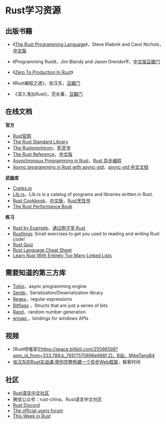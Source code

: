 # Rust学习资源

## 出版书籍

- 《[The Rust Programming Language](https://doc.rust-lang.org/stable/book/#the-rust-programming-language)》，Steve Klabnik and Carol Nichols，[中文版](https://kaisery.github.io/trpl-zh-cn/)

- 《Programming Rust》，Jim Blandy and Jason Orendorff，[中文版豆瓣门](https://book.douban.com/subject/35217097/)
- 《[Zero To Production In Rust](https://www.zero2prod.com/)》

- 《Rust编程之道》，张汉东，[豆瓣门](https://book.douban.com/subject/30418895/)
- 《深入浅出Rust》，范长春，[豆瓣门](https://book.douban.com/subject/30312231/)

## 在线文档

**官方**

- [Rust官网](https://www.rust-lang.org/zh-CN/)
- [The Rust Standard Library](https://doc.rust-lang.org/std/index.html)
- [The Rustonomicon](https://doc.rust-lang.org/nomicon/)，[死灵书](http://120.78.128.153/rustonomicon/)
- [The Rust Reference](https://doc.rust-lang.org/stable/reference/)，[中文版](https://minstrel1977.gitee.io/rust-reference/)
- [Asynchronous Programming in Rust](https://rust-lang.github.io/async-book/)，[Rust 异步编程](https://learnku.com/docs/async-book/2018)
- [Async programming in Rust with async-std](https://book.async.rs/)，[async-std 中文文档](https://learnku.com/docs/rust-async-std/)

**武器库**

- [Crates.io](https://crates.io/)
- [Lib.rs](https://lib.rs/)，Lib.rs is a catalog of programs and libraries written in Rust.
- [Rust Cookbook](https://rust-lang-nursery.github.io/rust-cookbook/)，[中文版](https://rust-cookbook.budshome.com/)，[Rust烹饪书](http://llever.com/rust-cookbook-zh/)
- [The Rust Performance Book](https://nnethercote.github.io/perf-book/)

**练习**

- [Rust by Example](https://doc.rust-lang.org/rust-by-example/#rust-by-example)，[通过例子学 Rust](https://rustwiki.org/zh-CN/rust-by-example/)
- [Rustlings](https://github.com/rust-lang/rustlings): Small exercises to get you used to reading and writing Rust code!
- [Rust Quiz](https://dtolnay.github.io/rust-quiz/1)
- [Rust Language Cheat Sheet](https://cheats.rs/)
- [Learn Rust With Entirely Too Many Linked Lists](https://rust-unofficial.github.io/too-many-lists/)

## 需要知道的第三方库

- [Tokio](https://github.com/tokio-rs/tokio)，async programming engine
- [Serde](https://github.com/serde-rs/serde)，Serialization/Deserialization library
- [Regex](https://github.com/rust-lang/regex)，regular expressions
- [Bitflags]( https://github.com/bitflags/bitflags) ，Structs that are just a series of bits
- [Rand](https://github.com/rust-random/rand)，random number generation
- [winapi ](https://github.com/retep998/winapi-rs)，bindings for windows APIs

## 视频

- [Rust唠嗑室][https://space.bilibili.com/25566598?spm_id_from=333.788.b_765f7570696e666f.2]，B站，MikeTang84
- [张汉东的Rust实战课:带你完整构建一个异步Web框架](https://time.geekbang.org/course/intro/100060601)，极客时间

## 社区

- [Rust语言中文社区](https://rustcc.cn/)
- 微信公众号：rust-china，Rust语言中文社区
- [Rust Discord](https://discord.com/channels/442252698964721669/616119515113062421)
- [The official users forum](https://users.rust-lang.org/)
- [This Week in Rust](https://this-week-in-rust.org/)

